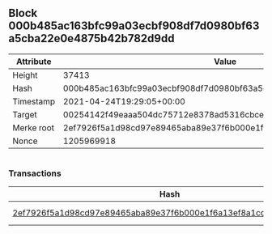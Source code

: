 ## Block 000b485ac163bfc99a03ecbf908df7d0980bf63a5cba22e0e4875b42b782d9dd

Attribute | Value
--- | ---
Height | 37413
Hash | 000b485ac163bfc99a03ecbf908df7d0980bf63a5cba22e0e4875b42b782d9dd
Timestamp | 2021-04-24T19:29:05+00:00
Target | 00254142f49eaaa504dc75712e8378ad5316cbcead634704b3734b6271167cc4
Merke root | 2ef7926f5a1d98cd97e89465aba89e37f6b000e1f6a13ef8a1cc306439e07be3
Nonce | 1205969918

```

```

### Transactions

Hash | Amount
--- | ---
[2ef7926f5a1d98cd97e89465aba89e37f6b000e1f6a13ef8a1cc306439e07be3](2ef7926f5a1d98cd97e89465aba89e37f6b000e1f6a13ef8a1cc306439e07be3.md) | 10.00000000 SKEPTI 
